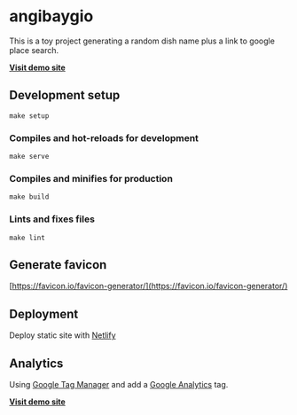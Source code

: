 # angibaygio
This is a toy project generating a random dish name plus a link to google place search.

[**Visit demo site**](https://angibaygio.info/)

## Development setup
```
make setup
```

### Compiles and hot-reloads for development
```
make serve
```

### Compiles and minifies for production
```
make build
```

### Lints and fixes files
```
make lint
```

## Generate favicon
[https://favicon.io/favicon-generator/](https://favicon.io/favicon-generator/)


## Deployment
Deploy static site with [Netlify](https://www.netlify.com/)


## Analytics
Using [Google Tag Manager](https://tagmanager.google.com/) and add a [Google Analytics](https://analytics.google.com/analytics/web/) tag.

[**Visit demo site**](https://angibaygio.info/)
